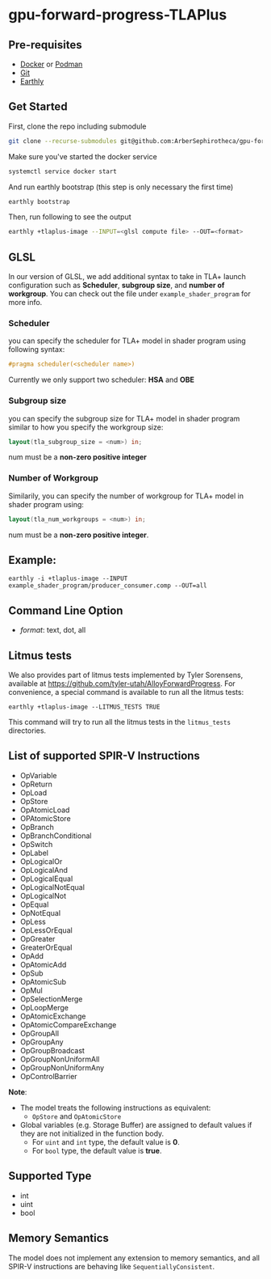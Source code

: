 # gpu-forward-progress-TLAPlus

## Pre-requisites
- [Docker](https://docs.docker.com/install/) or [Podman](https://github.com/containers/podman/blob/main/docs/tutorials/podman_tutorial.md)
- [Git](https://git-scm.com/book/en/v2/Getting-Started-Installing-Git)
- [Earthly](https://earthly.dev/get-earthly)

## Get Started
First, clone the repo including submodule
```bash
git clone --recurse-submodules git@github.com:ArberSephirotheca/gpu-forward-progress-TLAPlus.git
```
Make sure you've started the docker service
```bash
systemctl service docker start
```
And run earthly bootstrap (this step is only necessary the first time)
```bash
earthly bootstrap
```
Then, run following to see the output
```bash
earthly +tlaplus-image --INPUT=<glsl compute file> --OUT=<format>
```

## GLSL
In our version of GLSL, we add additional syntax to take in TLA+ launch configuration
such as **Scheduler**, **subgroup size**, and **number of workgroup**.
You can check out the file under `example_shader_program` for more info.

### Scheduler
you can specify the scheduler for TLA+ model in shader program using following syntax:
```glsl
#pragma scheduler(<scheduler name>)
```
Currently we only support two scheduler: **HSA** and **OBE**
### Subgroup size
you can specify the subgroup size for TLA+ model in shader program similar to how you specify the workgroup size:
```glsl
layout(tla_subgroup_size = <num>) in;
```
num must be a **non-zero positive integer**
### Number of Workgroup
Similarily, you can specify the number of workgroup for TLA+ model in shader program using:
```glsl
layout(tla_num_workgroups = <num>) in;
```
num must be a **non-zero positive integer**.

## Example:
`earthly -i +tlaplus-image --INPUT example_shader_program/producer_consumer.comp --OUT=all`

## Command Line Option
- *format*: text, dot, all

## Litmus tests
We also provides part of litmus tests implemented by Tyler Sorensens, available at https://github.com/tyler-utah/AlloyForwardProgress.
For convenience, a special command is available to run all the litmus tests:
```
earthly +tlaplus-image --LITMUS_TESTS TRUE
```
This command will try to run all the litmus tests in the `litmus_tests` directories.


## List of supported SPIR-V Instructions
- OpVariable
- OpReturn
- OpLoad
- OpStore
- OpAtomicLoad
- OPAtomicStore
- OpBranch
- OpBranchConditional
- OpSwitch
- OpLabel
- OpLogicalOr
- OpLogicalAnd
- OpLogicalEqual
- OpLogicalNotEqual
- OpLogicalNot
- OpEqual
- OpNotEqual
- OpLess
- OpLessOrEqual
- OpGreater
- GreaterOrEqual
- OpAdd
- OpAtomicAdd
- OpSub
- OpAtomicSub
- OpMul
- OpSelectionMerge
- OpLoopMerge
- OpAtomicExchange
- OpAtomicCompareExchange
- OpGroupAll
- OpGroupAny
- OpGroupBroadcast
- OpGroupNonUniformAll
- OpGroupNonUniformAny
- OpControlBarrier

**Note**:
- The model treats the following instructions as equivalent:
    - `OpStore` and `OpAtomicStore`
- Global variables (e.g. Storage Buffer) are assigned to default values if they are not initialized in the function body.
    - For `uint` and `int` type, the default value is **0**.
    - For `bool` type, the default value is **true**.

## Supported Type
- int
- uint
- bool

## Memory Semantics
The model does not implement any extension to memory semantics, and all SPIR-V instructions
are behaving like `SequentiallyConsistent`.
